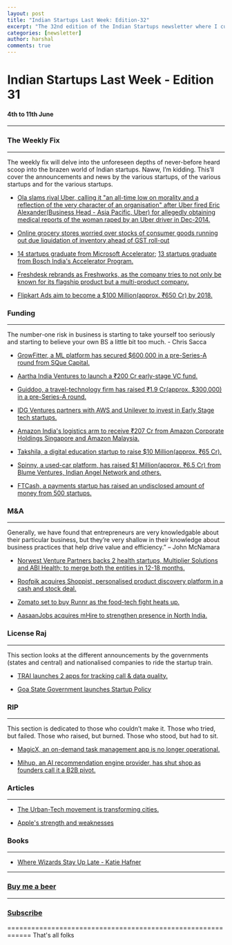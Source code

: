 ```yaml
---
layout: post
title: "Indian Startups Last Week: Edition-32"
excerpt: "The 32nd edition of the Indian Startups newsletter where I curate the what went down in the ecosystem last week."
categories: [newsletter]
author: harshal
comments: true
---
```

# Indian Startups Last Week - Edition 31
#### 4th to 11th June
------------------------------------------------------------


### The Weekly Fix
------------------------------------------------------------
The weekly fix will delve into the unforeseen depths of never-before heard scoop into the brazen world of Indian startups. Naww, I’m kidding. This’ll cover the announcements and news by the various startups, of the various startups and for the various startups.

* [Ola slams rival Uber, calling it "an all-time low on morality and a reflection of the very character of an organisation"  after Uber fired Eric Alexander(Business Head - Asia Pacific, Uber) for allegedly obtaining medical reports of the woman raped by an Uber driver in Dec-2014.](http://tech.economictimes.indiatimes.com/news/startups/ola-slams-rival-uber-to-attempt-to-trivialise-a-horrific-crime/59062753)

* [Online grocery stores worried over stocks of consumer goods running out due liquidation of inventory ahead of GST roll-out](http://tech.economictimes.indiatimes.com/news/internet/online-grocery-stores-worried-over-stocks-of-consumer-goods-running-out/59045787)

* [14 startups graduate from Microsoft Accelerator](http://tech.economictimes.indiatimes.com/news/startups/14-tech-startups-graduate-from-microsoft-accelerator/59043900); [13 startups graduate from Bosch India's Accelerator Program.](http://tech.economictimes.indiatimes.com/news/startups/13-startups-graduate-from-bosch-indias-accelerator-program/59016515)

* [Freshdesk rebrands as Freshworks, as the company tries to not only be known for its flagship product but a multi-product company.](http://tech.economictimes.indiatimes.com/news/technology/freshdesk-re-brands-as-freshworks/59028420)

* [Flipkart Ads aim to become a $100 Million(approx. ₹650 Cr) by 2018.](http://tech.economictimes.indiatimes.com/news/internet/flipkart-ads-aims-to-be-a-100m-business-by-2018-end/59028386)


### Funding
------------------------------------------------------------
The number-one risk in business is starting to take yourself too seriously and starting to believe your own BS a little bit too much. - Chris Sacca

* [GrowFitter, a ML platform has secured $600,000 in a pre-Series-A round from SQue Capital.](http://tech.economictimes.indiatimes.com/news/startups/machine-learning-platform-growfitter-secures-600000-in-pre-series-a/59063409)

* [Aartha India Ventures to launch a ₹200 Cr early-stage VC fund.](http://tech.economictimes.indiatimes.com/news/startups/artha-india-ventures-to-launch-rs-200cr-early-stage-vc-fund/59063258)

* [Guiddoo, a  travel-technology firm has raised ₹1.9 Cr(approx. $300,000) in a pre-Series-A round.](http://tech.economictimes.indiatimes.com/news/startups/travel-tech-firm-guiddoo-secures-300000-funding/59051393)

* [IDG Ventures partners with AWS and Unilever to invest in Early Stage tech startups.](http://tech.economictimes.indiatimes.com/news/startups/idg-ventures-partners-aws-unilever-ventures-to-invest-in-early-stage-tech-startups/59046624)

* [Amazon India's logistics arm to receive ₹207 Cr from Amazon Corporate Holdings Singapore and Amazon Malaysia.](http://tech.economictimes.indiatimes.com/news/internet/amazon-indias-logistics-arm-gets-rs-207-crore-funding/59046062)

* [Takshila, a digital education startup to raise $10 Million(approx. ₹65 Cr).](http://tech.economictimes.indiatimes.com/news/startups/education-startup-takshila-to-raise-10-m/59028333)

* [Spinny, a used-car platform, has raised $1 Million(approx. ₹6.5 Cr) from Blume Ventures, Indian Angel Network and others.](http://tech.economictimes.indiatimes.com/news/startups/spinny-raises-1m-from-blume-ventures-indian-angel-network-others/59010339)

* [FTCash, a payments startup has raised an undisclosed amount of money from 500 startups.](http://tech.economictimes.indiatimes.com/news/startups/ftcash-raises-funds-from-500-startups/59010090)


### M&A
------------------------------------------------------------
Generally, we have found that entrepreneurs are very knowledgable about their particular business, but they’re very shallow in their knowledge about business practices that help drive value and efficiency.” – John McNamara

* [Norwest Venture Partners backs 2 health startups, Multiplier Solutions and ABI Health; to merge both the entities in 12-18 months.](http://tech.economictimes.indiatimes.com/news/startups/norwest-vp-backs-2-health-startups-will-merge-them-in-12-18-months/59043808)

* [Roofpik acquires Shoppist, personalised product discovery platform in a cash and stock deal.](http://tech.economictimes.indiatimes.com/news/startups/roofpik-acquires-personalised-product-discovery-platform-shoppist/59034338)

* [Zomato set to buy Runnr as the food-tech fight heats up.](http://tech.economictimes.indiatimes.com/news/startups/zomato-set-to-buy-runnr-as-fight-with-swiggy-heats-up/59011682)

* [AasaanJobs acquires mHire to strengthen presence in North India.](http://www.medianama.com/2017/06/223-aasaanjobs-acquires-mhire/)


### License Raj
------------------------------------------------------------
This section looks at the different announcements by the governments (states and central) and nationalised companies to ride the startup train.

* [TRAI launches 2 apps for tracking call & data quality.](http://tech.economictimes.indiatimes.com/news/mobile/trai-launches-three-apps-for-tracking-call-and-data-quality/59010544)

* [Goa State Government launches Startup Policy](https://inc42.com/buzz/goa-startup-policy-2017/)


### RIP
------------------------------------------------------------
This section is dedicated to those who couldn’t make it. Those who tried, but failed. Those who raised, but burned. Those who stood, but had to sit.

* [MagicX, an on-demand task management app is no longer operational.](https://www.vccircle.com/exclusive-task-management-app-magicx-halts-operations-pivots-to-b2b/)

* [Mihup, an AI recommendation engine provider, has shut shop as founders call it a B2B pivot.](https://www.vccircle.com/exclusive-accel-backed-personal-assistant-app-mihup-halts-operations/)


### Articles
------------------------------------------------------------
* [The Urban-Tech movement is transforming cities.](https://medium.com/@charleslacalle/the-urban-tech-movement-is-transforming-cities-612dc2b895e8?_hsenc=p2ANqtz-_Z5W1eUESmgrgeDAoOLduFzBjKzFQUborn6WVc8_SRKoE7pzW3yZX5zeFlxMK2vKmg8CZG05OD_Kv8fRUqL4ykv3_lHQ&_hsmi=52863236)

* [Apple's strength and weaknesses](https://stratechery.com/2017/apples-strengths-and-weaknesses/)


### Books
------------------------------------------------------------

* [Where Wizards Stay Up Late - Katie Hafner](https://www.amazon.in/Where-Wizards-Stay-Up-Late/dp/0684832674/ref=as_li_ss_tl?ie=UTF8&qid=1497187464&sr=8-1&keywords=where+wizards+stay+up+late&linkCode=ll1&tag=harshalbot-21&linkId=ea0cb84b3bb83f751a6218f0595f4a7b)

------------------------------------------------------------
### [Buy me a beer](https://www.instamojo.com/harshalbot/indian-startups-last-week-buy-me-a-beer/?ref=store)

------------------------------------------------------------
### [Subscribe](https://www.tinyletter.com/harshalbot) 

============================================================
That's all folks